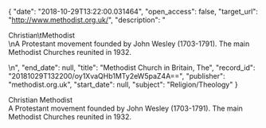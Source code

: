 {
  "date": "2018-10-29T13:22:00.031464", 
  "open_access": false, 
  "target_url": "http://www.methodist.org.uk/", 
  "description": "<p>Christian\tMethodist<br />\nA Protestant movement founded by John Wesley (1703-1791).  The main Methodist Churches reunited in 1932.</p>\n", 
  "end_date": null, 
  "title": "Methodist Church in Britain, The", 
  "record_id": "20181029T132200/oy1XvaQHb1MTy2eW5paZ4A==", 
  "publisher": "methodist.org.uk", 
  "start_date": null, 
  "subject": "Religion/Theology"
}

<p>Christian	Methodist<br />
A Protestant movement founded by John Wesley (1703-1791).  The main Methodist Churches reunited in 1932.</p>
